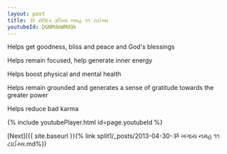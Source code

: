 ```yaml
---
layout: post
title: ૐ રોઉદર રૂપિયા નમહ ૧૧ ટાઈમ્સ
youtubeId: DGNMdmWMdQk
---
```

 
 
Helps get goodness, bliss and peace and God's blessings
 
Helps remain focused, help generate inner energy 
 
Helps boost physical and mental health 
 
Helps remain grounded and generates a sense of gratitude towards the greater power 
 
Helps reduce bad karma
 
 
 
 


{% include youtubePlayer.html id=page.youtubeId %}
 
[Next]({{ site.baseurl }}{% link  split1/_posts/2013-04-30-ૐ ખગાય નમહ ૧૧ ટાઈમ્સ.md%})
 
